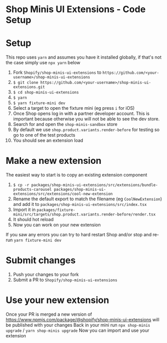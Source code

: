 # Shop Minis UI Extensions - Code Setup

# Setup

This repo uses `yarn` and assumes you have it installed globally, if that's not the case simply use `npx yarn` below

1) Fork `Shopify/shop-minis-ui-extensions` to `https://github.com/<your-username>/shop-minis-ui-extensions`
2) `$ git clone https://github.com/<your-username>/shop-minis-ui-extensions.git`
3) `$ cd shop-minis-ui-extensions`
4) `$ yarn`
5) `$ yarn fixture-mini dev`
6) Select a target to open the fixture mini (eg press `i` for iOS)
7) Once Shop opens log in with a partner developer account. This is important because otherwise you will not be able to see the dev store.
8) Search for and open the `shop-minis-sandbox` store
9) By default we use `shop.product.variants.render-before` for testing so go to one of the test products
10) You should see an extension load

# Make a new extension

The easiest way to start is to copy an existing extension component

1) `$ cp -r packages/shop-minis-ui-extensions/src/extensions/bundle-products-carousel packages/shop-minis-ui-extensions/src/extensions/cool-new-extension`
2) Rename the default export to match the filename (eg `CoolNewExtension`) and add it to `packages/shop-minis-ui-extensions/src/index.tsx`
3) Import it in `packages/fixture-mini/src/targets/shop.product.variants.render-before/render.tsx`
4) It should hot reload
5) Now you can work on your new extension

If you saw any errors you can try to hard restart Shop and/or stop and re-run `yarn fixture-mini dev`

# Submit changes

1) Push your changes to your fork
2) Submit a PR to `Shopify/shop-minis-ui-extensions`

# Use your new extension

Once your PR is merged a new version of https://www.npmjs.com/package/@shopify/shop-minis-ui-extensions will be published with your changes
Back in your mini run `npx shop-minis upgrade` / `yarn shop-minis upgrade`
Now you can import and use your extension
